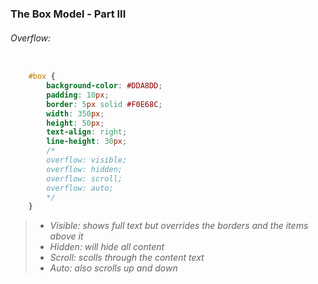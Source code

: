 ### The Box Model - Part III

###### Overflow:
```css

    #box {
        background-color: #DDA8DD;
        padding: 10px;
        border: 5px solid #F0E68C;
        width: 350px;
        height: 50px;
        text-align: right;
        line-height: 30px;
        /* 
        overflow: visible;
        overflow: hidden;
        overflow: scroll;
        overflow: auto;
        */
    }

```
> - *Visible: shows full text but overrides the borders and the items above it*
> - *Hidden: will hide all content*
> - *Scroll: scolls through the content text*
> - *Auto: also scrolls up and down*
